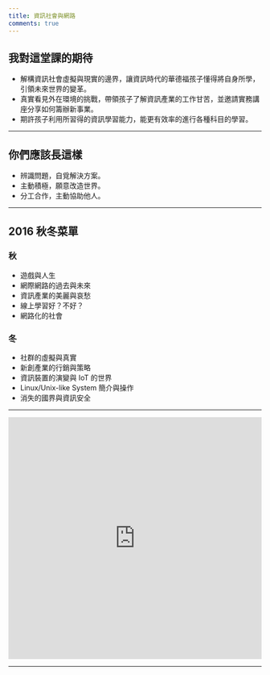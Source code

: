 ```yaml
---
title: 資訊社會與網路
comments: true
---
```


## 我對這堂課的期待

+ 解構資訊社會虛擬與現實的邊界，讓資訊時代的華德福孩子懂得將自身所學，引領未來世界的變革。
+ 真實看見外在環境的挑戰，帶領孩子了解資訊產業的工作甘苦，並邀請實務講座分享如何籌辦新事業。
+ 期許孩子利用所習得的資訊學習能力，能更有效率的進行各種科目的學習。

---

## 你們應該長這樣

+ 辨識問題，自覓解決方案。
+ 主動積極，願意改造世界。
+ 分工合作，主動協助他人。

---

## 2016 秋冬菜單

### 秋
+ 遊戲與人生
+ 網際網路的過去與未來
+ 資訊產業的美麗與哀愁
+ 線上學習好？不好？
+ 網路化的社會

### 冬
+ 社群的虛擬與真實
+ 新創產業的行銷與策略
+ 資訊裝置的演變與 IoT 的世界
+ Linux/Unix-like System 簡介與操作
+ 消失的國界與資訊安全

---

<iframe src="https://docs.google.com/presentation/d/1CMw1ZKZaibewV-NfbeWsrV5yLVHa4SkwGwtWkaXi_oc/embed?start=false&loop=false&delayms=0" frameborder="0" width="100%" height="480" allowfullscreen="true" mozallowfullscreen="true" webkitallowfullscreen="true"></iframe>

---

<div class="github-widget" data-username="surbhioberoi"></div>
<script src="bower_components/github-card/dist/widget.js"></script>
